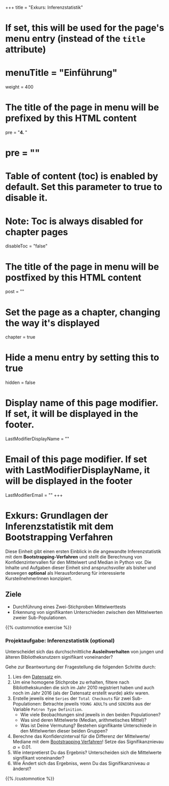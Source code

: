 +++
title = "Exkurs: Inferenzstatistik"
# If set, this will be used for the page's menu entry (instead of the `title` attribute)
# menuTitle = "Einführung"
weight = 400
# The title of the page in menu will be prefixed by this HTML content
 pre = "<b>4. </b>"
# pre = "<i class='fab fa-github'></i>"
# Table of content (toc) is enabled by default. Set this parameter to true to disable it.
# Note: Toc is always disabled for chapter pages
disableToc = "false"

# The title of the page in menu will be postfixed by this HTML content
post = ""
# Set the page as a chapter, changing the way it's displayed
chapter = true
# Hide a menu entry by setting this to true
hidden = false
# Display name of this page modifier. If set, it will be displayed in the footer.
LastModifierDisplayName = ""
# Email of this page modifier. If set with LastModifierDisplayName, it will be displayed in the footer
LastModifierEmail = ""
+++


# Exkurs: Grundlagen der Inferenzstatistik mit dem Bootstrapping Verfahren

Diese Einheit gibt einen ersten Einblick in die angewandte Inferenzstatistik mit dem **Bootstrapping-Verfahren** und stellt die Berechnung von Konfidenzintervallen für den Mittelwert und Median in Python vor. Die Inhalte und Aufgaben dieser Einheit sind anspruchsvoller als bisher und deswegen **optional** als Herausforderung für interessierte KursteilnehmerInnen konzipiert.

## Ziele

- Durchführung eines Zwei-Stichproben Mittelwerttests
- Erkennung von signifikanten Unterschieden zwischen den Mittelwerten zweier Sub-Populationen.

{{% customnotice exercise %}}

### Projektaufgabe: Inferenzstatistik (optional)

Unterscheidet sich das durchschnittliche **Ausleihverhalten** von jungen und älteren Bibliotheksnutzern signifikant voneinander? 

Gehe zur Beantwortung der Fragestellung die folgenden Schritte durch:

1. Lies den [Datensatz](/2023-2024-ZK_Data_Librarian_Modul_3/organisation/dataset/) ein.
2. Um eine homogene Stichprobe zu erhalten, filtere nach Bibliothekskunden die sich im Jahr 2010 registriert haben und auch noch im Jahr 2016 (als der Datensatz erstellt wurde) aktiv waren.
3. Erstelle jeweils eine `Series` der `Total Checkouts` für zwei Sub-Populationen: Betrachte jeweils `YOUNG ADULT`s und `SENIOR`s aus der Variable `Patron Type Definition`. 
    - Wie viele Beobachtungen sind jeweils in den beiden Populationen? 
    - Was sind deren Mittelwerte (Median, arithmetisches Mittel)? 
    - Was ist Deine Vermutung? Bestehen signifikante Unterschiede in den Mittelwerten dieser beiden Gruppen?
4. Berechne das Konfidenzinterval für die Differenz der Mittelwerte/ Mediane mit dem [Bootstrapping Verfahren](/2023-2024-ZK_Data_Librarian_Modul_3/inference/two-sample-test/)! Setze das Signifikanznievau $\alpha=0.01$. 
5. Wie interpretierst Du das Ergebnis? Unterscheiden sich die Mittelwerte signifikant voneinander?
6. Wie Ändert sich das Ergebniss, wenn Du das Signifikanzniveau $\alpha$ änderst?

{{% /customnotice %}}
